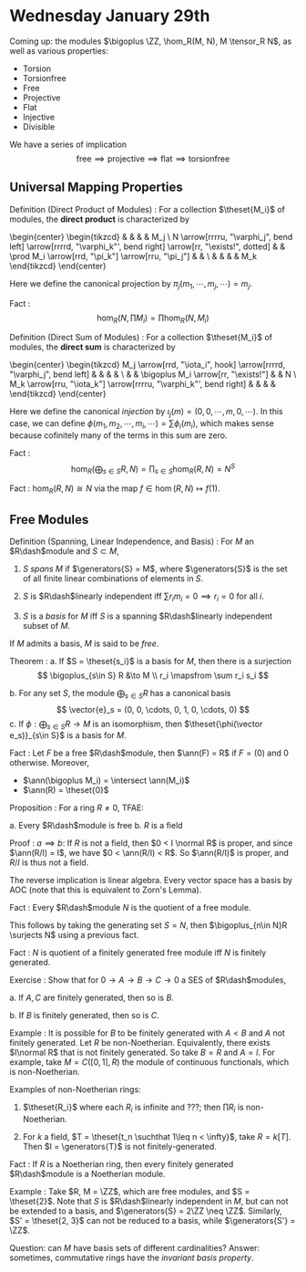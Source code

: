 # Wednesday January 29th

Coming up: the modules $\bigoplus \ZZ, \hom_R(M, N), M \tensor_R N$, as well as various properties:

- Torsion
- Torsionfree
- Free
- Projective
- Flat
- Injective
- Divisible

We have a series of implication
$$
\text{free} \implies \text{projective} \implies \text{flat} \implies \text{torsionfree}
$$

## Universal Mapping Properties

Definition (Direct Product of Modules)
: For a collection $\theset{M_i}$ of modules, the **direct product** is characterized by

\begin{center}
\begin{tikzcd}
&  &                                                     &  & M_j \\
N \arrow[rrrru, "\varphi_j", bend left] \arrow[rrrrd, "\varphi_k"', bend right] \arrow[rr, "\exists!", dotted] &  & \prod M_i \arrow[rrd, "\pi_k"] \arrow[rru, "\pi_j"] &  &     \\
&  &                                                     &  & M_k
\end{tikzcd}
\end{center}

Here we define the canonical projection by $\pi_j(m_1, \cdots, m_j, \cdots) = m_j$.

Fact
: $$\hom_R(N, \prod M_i) = \prod \hom_R(N, M_i)$$

Definition (Direct Sum of Modules)
: For a collection $\theset{M_i}$ of modules, the **direct sum** is characterized by

\begin{center}
\begin{tikzcd}
M_j \arrow[rrd, "\iota_i", hook] \arrow[rrrrd, "\varphi_j", bend left] &  &                                      &  &   \\
&  & \bigoplus M_i \arrow[rr, "\exists!"] &  & N \\
M_k \arrow[rru, "\iota_k"] \arrow[rrrru, "\varphi_k"', bend right]     &  &                                      &  &  
\end{tikzcd}
\end{center}

Here we define the canonical *injection* by $\iota_j(m) = (0, 0, \cdots, m, 0, \cdots)$.
In this case, we can define $\phi(m_1, m_2, \cdots, m_i, \cdots) = \sum \phi_i(m_i)$, which makes sense because cofinitely many of the terms in this sum are zero.

Fact
: $$\hom_R(\bigoplus_{s\in S} R, N) = \prod_{s\in S} \hom_R(R, N) = N^S$$

Fact
: $\hom_R(R, N) \cong N$ via the map $f\in\hom(R, N) \mapsto f(1)$.


## Free Modules

Definition (Spanning, Linear Independence, and Basis)
: For $M$ an $R\dash$module and $S\subset M$,

  1. $S$ *spans* $M$ if $\generators{S} = M$, where $\generators{S}$ is the set of all finite linear combinations of elements in $S$.

  2. $S$ is $R\dash$linearly independent iff $\sum r_i m_i = 0 \implies r_i = 0$ for all $i$.

  3. $S$ is a *basis* for $M$ iff $S$ is a spanning $R\dash$linearly independent subset of $M$.

If $M$ admits a basis, $M$ is said to be *free*.

Theorem
: a. If $S = \theset{s_i}$ is a basis for $M$, then there is a surjection
  $$
  \bigoplus_{s\in S} R &\to M \\
  r_i \mapsfrom \sum r_i s_i
  $$

  b. For any set $S$, the module $\bigoplus_{s\in S} R$ has a canonical basis
  $$
  \vector{e}_s = (0, 0, \cdots, 0, 1, 0, \cdots, 0)
  $$
  c. If $\phi: \bigoplus _{s\in S} R \to M$ is an isomorphism, then $\theset{\phi(\vector e_s)}_{s\in S}$ is a basis for $M$.

Fact
: Let $F$ be a free $R\dash$module, then $\ann(F) = R$ if $F = (0)$ and 0 otherwise.
  Moreover,

  - $\ann(\bigoplus M_i) = \intersect \ann(M_i)$
  - $\ann(R) = \theset{0}$

Proposition
: For a ring $R\neq 0$, TFAE:
  
  a. Every $R\dash$module is free
  b. $R$ is a field

Proof 
: $a \implies b$: 
  If $R$ is not a field, then $0 < I \normal R$ is proper, and since $\ann(R/I) = I$, we have $0 < \ann(R/I) < R$.
  So $\ann(R/I)$ is proper, and $R/I$ is thus not a field.

  The reverse implication is linear algebra.
  Every vector space has a basis by AOC (note that this is equivalent to Zorn's Lemma).

Fact
: Every $R\dash$module $N$ is the quotient of a free module.

This follows by taking the generating set $S = N$, then $\bigoplus_{n\in N}R \surjects N$ using a previous fact.

Fact
: $N$ is quotient of a finitely generated free module iff $N$ is finitely generated.

Exercise
: Show that for $0 \to A \to B \to C \to 0$ a SES of $R\dash$modules,

  a. If $A, C$ are finitely generated, then so is $B$.

  b. If $B$ is finitely generated, then so is $C$.

Example
: It is possible for $B$ to be finitely generated with $A < B$ and $A$ not finitely generated.
  Let $R$ be non-Noetherian.
  Equivalently, there exists $I\normal R$ that is not finitely generated.
  So take $B = R$ and $A = I$.
  For example, take $M = C([0, 1], R)$ the module of continuous functionals, which is non-Noetherian.

Examples of non-Noetherian rings:

1. $\theset{R_i}$ where each $R_i$ is infinite and ???; then $\prod R_i$ is non-Noetherian.

2. For $k$ a field, $T = \theset{t_n \suchthat 1\leq n < \infty}$, take $R = k[T]$.
   Then $I = \generators{T}$ is not finitely-generated.

Fact
: If $R$ is a Noetherian ring, then every finitely generated $R\dash$module is a Noetherian module.

Example
: Take $R, M = \ZZ$, which are free modules, and $S = \theset{2}$.
  Note that $S$ is $R\dash$linearly independent in $M$, but can not be extended to a basis, and $\generators{S} = 2\ZZ \neq \ZZ$.
  Similarly, $S' = \theset{2, 3}$ can not be reduced to a basis, while $\generators{S'} = \ZZ$.

Question: can $M$ have basis sets of different cardinalities?
Answer: sometimes, commutative rings have the *invariant basis property*.

